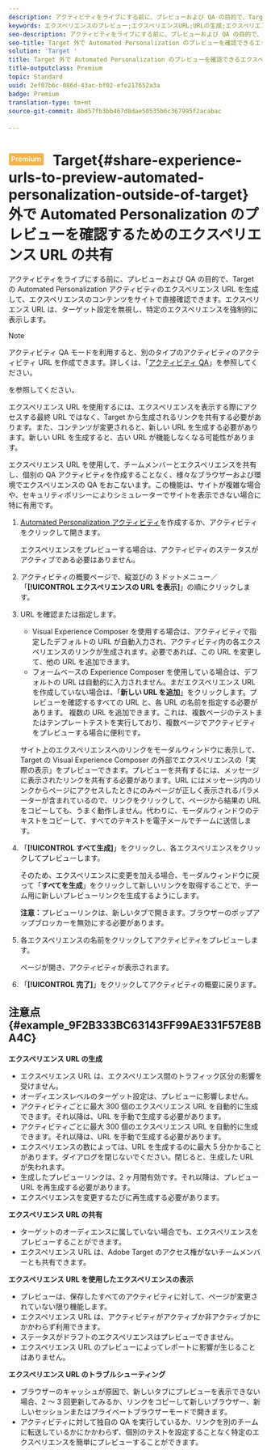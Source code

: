 ```yaml
---
description: アクティビティをライブにする前に、プレビューおよび QA の目的で、Target の Automated Personalization アクティビティのエクスペリエンス URL を生成して、エクスペリエンスのコンテンツをサイトで直接確認できます。エクスペリエンス URL は、ターゲット設定を無視し、特定のエクスペリエンスを強制的に表示します。
keywords: エクスペリエンスのプレビュー;エクスペリエンスURL;URLの生成;エクスペリエンスのURLの表示
seo-description: アクティビティをライブにする前に、プレビューおよび QA の目的で、Target の Automated Personalization アクティビティのエクスペリエンス URL を生成して、エクスペリエンスのコンテンツをサイトで直接確認できます。エクスペリエンス URL は、ターゲット設定を無視し、特定のエクスペリエンスを強制的に表示します。
seo-title: Target 外で Automated Personalization のプレビューを確認できるエクスペリエンス URL を共有
solution: 'Target '
title: Target 外で Automated Personalization のプレビューを確認できるエクスペリエンス URL を共有
title-outputclass: Premium
topic: Standard
uuid: 2ef07b6c-086d-43ac-bf02-efe217652a3a
badge: Premium
translation-type: tm+mt
source-git-commit: 8bd57fb3bb467d8dae50535b6c367995f2acabac

---
```



# ![PREMIUM](/help/assets/premium.png) Target{#share-experience-urls-to-preview-automated-personalization-outside-of-target} 外で Automated Personalization のプレビューを確認するためのエクスペリエンス URL の共有

アクティビティをライブにする前に、プレビューおよび QA の目的で、Target の Automated Personalization アクティビティのエクスペリエンス URL を生成して、エクスペリエンスのコンテンツをサイトで直接確認できます。エクスペリエンス URL は、ターゲット設定を無視し、特定のエクスペリエンスを強制的に表示します。

>[!NOTE]
>
>アクティビティ QA モードを利用すると、別のタイプのアクティビティのアクティビティ URL を作成できます。詳しくは、「[アクティビティ QA](../../c-activities/c-activity-qa/activity-qa.md#concept_9329EF33DE7D41CA9815C8115DBC4E40)」を参照してください。

を参照してください。

エクスペリエンス URL を使用するには、エクスペリエンスを表示する際にアクセスする最終 URL ではなく、Target から生成されるリンクを共有する必要があります。また、コンテンツが変更されると、新しい URL を生成する必要があります。新しい URL を生成すると、古い URL が機能しなくなる可能性があります。

エクスペリエンス URL を使用して、チームメンバーとエクスペリエンスを共有し、個別の QA アクティビティを作成することなく、様々なブラウザーおよび環境でエクスペリエンスの QA をおこないます。この機能は、サイトが複雑な場合や、セキュリティポリシーによりシミュレーターでサイトを表示できない場合に特に有用です。

1. [Automated Personalization アクティビティ](../../c-activities/t-automated-personalization/create-ap-activity.md#task_8AAF837796D74CF893CA2F88BA1491C9)を作成するか、アクティビティをクリックして開きます。

   エクスペリエンスをプレビューする場合は、アクティビティのステータスがアクティブである必要はありません。
1. アクティビティの概要ページで、縦並びの 3 ドットメニュー／「**[!UICONTROL エクスペリエンスの URL を表示]**」の順にクリックします。
1. URL を確認または指定します。

   * Visual Experience Composer を使用する場合は、アクティビティで指定したデフォルトの URL が自動入力され、アクティビティ内の各エクスペリエンスのリンクが生成されます。必要であれば、この URL を変更して、他の URL を追加できます。
   * フォームベースの Experience Composer を使用している場合は、デフォルトの URL は自動的に入力されません。まだエクスペリエンス URL を作成していない場合は、「**新しい URL を追加**」をクリックします。プレビューを確認するすべての URL と、各 URL の名前を指定する必要があります。
   複数の URL を追加できます。これは、複数ページのテストまたはテンプレートテストを実行しており、複数ページでアクティビティをプレビューする場合に便利です。

   サイト上のエクスペリエンスへのリンクをモーダルウィンドウに表示して、Target の Visual Experience Composer の外部でエクスペリエンスの「実際の表示」をプレビューできます。プレビューを共有するには、メッセージに表示されたリンクを共有する必要があります。URL にはメッセージ内のリンクからページにアクセスしたときにのみページが正しく表示されるパラメーターが含まれているので、リンクをクリックして、ページから結果の URL をコピーしても、うまく動作しません。代わりに、モーダルウィンドウのテキストをコピーして、すべてのテキストを電子メールでチームに送信します。
1. 「**[!UICONTROL すべて生成]**」をクリックし、各エクスペリエンスをクリックしてプレビューします。

   そのため、エクスペリエンスに変更を加える場合、モーダルウィンドウに戻って「**すべてを生成**」をクリックして新しいリンクを取得することで、チーム用に新しいプレビューリンクを生成するようにします。

   **注意：**&#x200B;プレビューリンクは、新しいタブで開きます。ブラウザーのポップアップブロッカーを無効にする必要があります。

1. 各エクスペリエンスの名前をクリックしてアクティビティをプレビューします。

   ページが開き、アクティビティが表示されます。
1. 「**[!UICONTROL 完了]**」をクリックしてアクティビティの概要に戻ります。

## 注意点 {#example_9F2B333BC63143FF99AE331F57E8BA4C}

**エクスペリエンス URL の生成**

* エクスペリエンス URL は、エクスペリエンス間のトラフィック区分の影響を受けません。
* オーディエンスレベルのターゲット設定は、プレビューに影響しません。
* アクティビティごとに最大 300 個のエクスペリエンス URL を自動的に生成できます。それ以降は、URL を手動で生成する必要があります。
* アクティビティごとに最大 300 個のエクスペリエンス URL を自動的に生成できます。それ以降は、URL を手動で生成する必要があります。
* エクスペリエンスの数によっては、URL を生成するのに最大 5 分かかることがあります。ダイアログを閉じないでください。閉じると、生成した URL が失われます。
* 生成したプレビューリンクは、2 ヶ月間有効です。それ以降は、プレビュー URL を再生成する必要があります。
* エクスペリエンスを変更するたびに再生成する必要があります。

**エクスペリエンス URL の共有**

* ターゲットのオーディエンスに属していない場合でも、エクスペリエンスをプレビューすることができます。
* エクスペリエンス URL は、Adobe Target のアクセス権がないチームメンバーとも共有できます。

**エクスペリエンス URL を使用したエクスペリエンスの表示**

* プレビューは、保存したすべてのアクティビティに対して、ページが変更されていない限り機能します。
* エクスペリエンス URL は、アクティビティがアクティブか非アクティブかにかかわらず利用できます。
* ステータスがドラフトのエクスペリエンスはプレビューできません。
* エクスペリエンス URL のプレビューによってレポートに影響が生じることはありません。

**エクスペリエンス URL のトラブルシューティング**

* ブラウザーのキャッシュが原因で、新しいタブにプレビューを表示できない場合、2 ～ 3 回更新してみるか、リンクをコピーして新しいブラウザー、新しいセッションまたはプライベートブラウザーモードで開きます。
* アクティビティに対して独自の QA を実行しているか、リンクを別のチームに転送しているかにかかわらず、個別のテストを設定することなく特定のエクスペリエンスを簡単にプレビューすることができます。

